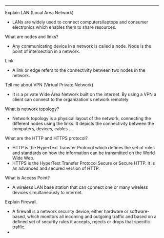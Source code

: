 ***
Explain LAN (Local Area Network)
* LANs are widely used to connect computers/laptops and consumer electronics which enables them to share resources.

What are nodes and links?
* Any communicating device in a network is called a node. Node is the point of intersection in a network.

Link
* A link or edge refers to the connectivity between two nodes in the network.

Tell me about VPN (Virtual Private Network)
* It is a private Wide Area Network built on the internet. By using a VPN a client can connect to the organization's network remotely

What is network topology?
* Network topology is a physical layout of the network, connecting the different nodes using the links. It depicts the connectivity between the computers, devices, cables ...

What are the HTTP and HTTPS protocol?
* HTTP is the HyperText Transfer Protocol which defines the set of rules and standards on how the information can be transmitted on the World Wide Web.
* HTTPS is the HyperText Transfer Protocol Secure or Secure HTTP. It is an advanced and secured version of HTTP.

What is Access Point?
* A wireless LAN base station that can connect one or many wireless devices simultaneously to internet.

Explain Firewall.
* A firewall is a network security device, either hardware or software-based, which monitors all incoming and outgoing traffic and based on a defined set of security rules it accepts, rejects or drops that specific traffic.
* 